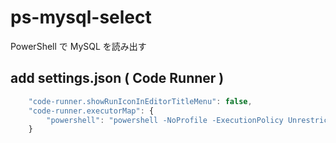 # ps-mysql-select
PowerShell で MySQL を読み出す

## add settings.json ( Code Runner )
```javascript
    "code-runner.showRunIconInEditorTitleMenu": false,
    "code-runner.executorMap": {
        "powershell": "powershell -NoProfile -ExecutionPolicy Unrestricted"
    }
```
